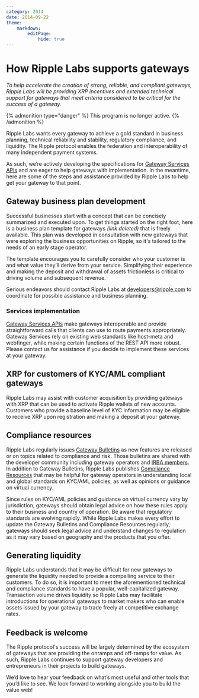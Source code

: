 ```yaml
---
category: 2014
date: 2014-09-22
theme:
    markdown:
        editPage:
            hide: true
---
```

# How Ripple Labs supports gateways

_To help accelerate the creation of strong, reliable, and compliant gateways, Ripple Labs will be providing XRP incentives and extended technical support for gateways that meet criteria considered to be critical for the success of a gateway._

{% admonition type="danger" %}
This program is no longer active.
{% /admonition %}

Ripple Labs wants every gateway to achieve a gold standard in business planning, technical reliability and stability, regulatory compliance, and liquidity. The Ripple protocol enables the federation and interoperability of many independent payment systems.

As such, we’re actively developing the specifications for [Gateway Services APIs](https://ripple.com/wiki/Gateway_Services) and are eager to help gateways with implementation. In the meantime, here are some of the steps and assistance provided by Ripple Labs to help get your gateway to that point.


## Gateway business plan development

Successful businesses start with a concept that can be concisely summarized and executed upon. To get things started on the right foot, here is a business plan template for gateways _(link deleted)_ that is freely available. This plan was developed in consultation with new gateways that were exploring the business opportunities on Ripple, so it's tailored to the needs of an early stage operator.

The template encourages you to carefully consider who your customer is and what value they’ll derive from your service. Simplifying their experience and making the deposit and withdrawal of assets frictionless is critical to driving volume and subsequent revenue.

Serious endeavors should contact Ripple Labs at [developers@ripple.com](mailto:developers@ripple.com) to coordinate for possible assistance and business planning.

### Services implementation

[Gateway Services APIs](https://web.archive.org/web/20150322165420/https://wiki.ripple.com/Gateway_Services) make gateways interoperable and provide straightforward calls that clients can use to route payments appropriately. Gateway Services rely on existing web standards like host-meta and webfinger, while making certain functions of the REST API more robust. Please contact us for assistance if you decide to implement these services at your gateway.

## XRP for customers of KYC/AML compliant gateways

Ripple Labs may assist with customer acquisition by providing gateways with XRP that can be used to activate Ripple wallets of new accounts. Customers who provide a baseline level of KYC information may be eligible to receive XRP upon registration and making a deposit at your gateway.

## Compliance resources

Ripple Labs regularly issues [Gateway Bulletins](https://xrpl.org/become-an-xrp-ledger-gateway.html#gateway-bulletins) as new features are released or on topics related to compliance and risk. Those bulletins are shared with the developer community including gateway operators and [IRBA members](https://groups.google.com/forum/#!forum/irba). In addition to Gateway Bulletins, Ripple Labs publishes [Compliance Resources](https://groups.google.com/forum/#!forum/irba) that may be helpful for gateway operators in understanding local and global standards on KYC/AML policies, as well as opinions or guidance on virtual currency.

Since rules on KYC/AML policies and guidance on virtual currency vary by jurisdiction, gateways should obtain legal advice on how these rules apply to their business and country of operation. Be aware that regulatory standards are evolving rapidly. While Ripple Labs makes every effort to update the Gateway Bulletins and Compliance Resources regularly, gateways should seek legal advice and understand changes to regulation as it may vary based on geography and the products that you offer.

## Generating liquidity

Ripple Labs understands that it may be difficult for new gateways to generate the liquidity needed to provide a compelling service to their customers. To do so, it is important to meet the aforementioned technical and compliance standards to have a popular, well-capitalized gateway. Transaction volume drives liquidity so Ripple Labs may facilitate introductions for operational gateways to market makers who can enable assets issued by your gateway to trade freely at competitive exchange rates.

## Feedback is welcome

The Ripple protocol's success will be largely determined by the ecosystem of gateways that are providing the onramps and off-ramps for value. As such, Ripple Labs continues to support gateway developers and entrepreneurs in their projects to build gateways.

We’d love to hear your feedback on what’s most useful and other tools that you’d like to see. We look forward to working alongside you to build the value web!
